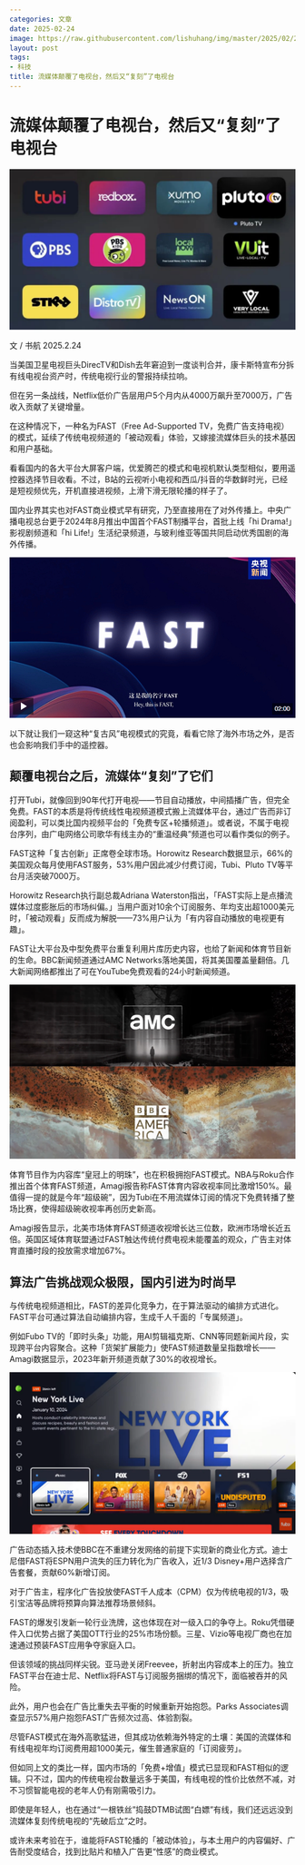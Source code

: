 ```yaml
---
categories: 文章
date: 2025-02-24
image: https://raw.githubusercontent.com/lishuhang/img/master/2025/02/24/01.jpg
layout: post
tags:
- 科技
title: 流媒体颠覆了电视台，然后又“复刻”了电视台
---
```


# 流媒体颠覆了电视台，然后又“复刻”了电视台

![](https://raw.githubusercontent.com/lishuhang/img/master/2025/02/24/01.jpg)

文 / 书航 2025.2.24  

当美国卫星电视巨头DirecTV和Dish去年窘迫到一度谈判合并，康卡斯特宣布分拆有线电视台资产时，传统电视行业的警报持续拉响。  

但在另一条战线，Netflix低价广告层用户5个月内从4000万飙升至7000万，广告收入贡献了关键增量。  

在这种情况下，一种名为FAST（Free Ad-Supported TV，免费广告支持电视）的模式，延续了传统电视频道的「被动观看」体验，又嫁接流媒体巨头的技术基因和用户基础。  

看看国内的各大平台大屏客户端，优爱腾芒的模式和电视机默认类型相似，要用遥控器选择节目收看。不过，B站的云视听小电视和西瓜/抖音的华数鲜时光，已经是短视频优先，开机直接进视频，上滑下滑无限轮播的样子了。  

国内业界其实也对FAST商业模式早有研究，乃至直接用在了对外传播上。中央广播电视总台更于2024年8月推出中国首个FAST制播平台，首批上线「hi Drama!」影视剧频道和「hi Life!」生活纪录频道，与玻利维亚等国共同启动优秀国剧的海外传播。  

![](https://raw.githubusercontent.com/lishuhang/img/master/2025/02/24/02.png)

以下就让我们一窥这种“复古风”电视模式的究竟，看看它除了海外市场之外，是否也会影响我们手中的遥控器。  

## 颠覆电视台之后，流媒体“复刻”了它们

打开Tubi，就像回到90年代打开电视——节目自动播放，中间插播广告，但完全免费。FAST的本质是将传统线性电视频道模式搬上流媒体平台，通过广告而非订阅盈利，可以类比国内视频平台的「免费专区+轮播频道」。或者说，不属于电视台序列，由广电网络公司歌华有线主办的“重温经典”频道也可以看作类似的例子。  

FAST这种「复古创新」正席卷全球市场。Horowitz Research数据显示，66%的美国观众每月使用FAST服务，53%用户因此减少付费订阅，Tubi、Pluto TV等平台月活突破7000万。  

Horowitz Research执行副总裁Adriana Waterston指出，「FAST实际上是点播流媒体过度膨胀后的市场纠偏。」当用户面对10余个订阅服务、年均支出超1000美元时，「被动观看」反而成为解脱——73%用户认为「有内容自动播放的电视更有趣」。  

FAST让大平台及中型免费平台重复利用片库历史内容，也给了新闻和体育节目新的生命。BBC新闻频道通过AMC Networks落地美国，将其美国覆盖量翻倍。几大新闻网络都推出了可在YouTube免费观看的24小时新闻频道。  

![](https://raw.githubusercontent.com/lishuhang/img/master/2025/02/24/03.png)

体育节目作为内容库“皇冠上的明珠”，也在积极拥抱FAST模式。NBA与Roku合作推出首个体育FAST频道，Amagi报告称FAST体育内容收视率同比激增150%。最值得一提的就是今年“超级碗”，因为Tubi在不用流媒体订阅的情况下免费转播了整场比赛，使得超级碗收视率再创历史新高。  

Amagi报告显示，北美市场体育FAST频道收视增长达三位数，欧洲市场增长近五倍。英国区域体育联盟通过FAST触达传统付费电视未能覆盖的观众，广告主对体育直播时段的投放需求增加67%。  

## 算法广告挑战观众极限，国内引进为时尚早

与传统电视频道相比，FAST的差异化竞争力，在于算法驱动的编排方式进化。FAST平台可通过算法自动编排内容，生成千人千面的「专属频道」。  

例如Fubo TV的「即时头条」功能，用AI剪辑福克斯、CNN等同题新闻片段，实现跨平台内容聚合。这种「货架扩展能力」使FAST频道数量呈指数增长——Amagi数据显示，2023年新开频道贡献了30%的收视增长。  

![](https://raw.githubusercontent.com/lishuhang/img/master/2025/02/24/04.png)

广告动态插入技术使BBC在不重建分发网络的前提下实现新的商业化方式。迪士尼借FAST将ESPN用户流失的压力转化为广告收入，近1/3 Disney+用户选择含广告套餐，贡献60%新增订阅。  

对于广告主，程序化广告投放使FAST千人成本（CPM）仅为传统电视的1/3，吸引宝洁等品牌将预算向算法推荐场景倾斜。  

FAST的爆发引发新一轮行业洗牌，这也体现在对一级入口的争夺上。Roku凭借硬件入口优势占据了美国OTT行业的25%市场份额。三星、Vizio等电视厂商也在加速通过预装FAST应用争夺家庭入口。  

但该领域的挑战同样尖锐。亚马逊关闭Freevee，折射出内容成本上的压力。独立FAST平台在迪士尼、Netflix将FAST与订阅服务捆绑的情况下，面临被吞并的风险。  

此外，用户也会在广告比重失去平衡的时候重新开始抱怨。Parks Associates调查显示57%用户抱怨FAST广告频次过高、体验割裂。  

尽管FAST模式在海外高歌猛进，但其成功依赖海外特定的土壤：美国的流媒体和有线电视年均订阅费用超1000美元，催生普通家庭的「订阅疲劳」。  

但如同上文的类比一样，国内市场的「免费+增值」模式已显现和FAST相似的逻辑。只不过，国内的传统电视台数量远多于美国，有线电视的性价比依然不减，对不习惯智能电视的老年人仍有刚需吸引力。  

即使是年轻人，也在通过“一根铁丝”捣鼓DTMB试图“白嫖”有线，我们还远远没到流媒体复刻传统电视的“先破后立”之时。  

或许未来考验在于，谁能将FAST轮播的「被动体验」，与本土用户的内容偏好、广告耐受度结合，找到比贴片和植入广告更“性感”的商业模式。